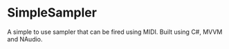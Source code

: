 # SimpleSampler
A simple to use sampler that can be fired using MIDI.  Built using C#, MVVM and NAudio.
